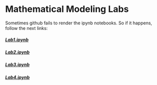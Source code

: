 # Mathematical Modeling Labs

Sometimes github fails to render the ipynb notebooks. So if it happens, follow the next links:
##### [Lab1.ipynb](http://nbviewer.jupyter.org/github/mHaleta/Mathematical-Modeling/blob/master/Lab1.ipynb)
##### [Lab2.ipynb](http://nbviewer.jupyter.org/github/mHaleta/Mathematical-Modeling/blob/master/Lab2.ipynb)
##### [Lab3.ipynb](http://nbviewer.jupyter.org/github/mHaleta/Mathematical-Modeling/blob/master/Lab3.ipynb)
##### [Lab4.ipynb](http://nbviewer.jupyter.org/github/mHaleta/Mathematical-Modeling/blob/master/Lab4.ipynb)
